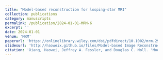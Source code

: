 ```yaml
---
title: "Model‐based reconstruction for looping‐star MRI"
collection: publications
category: manuscripts
permalink: /publication/2024-01-01-MRM-6
excerpt: ''
date: 2024-01-01
venue: 'MRM'
paperurl: 'https://onlinelibrary.wiley.com/doi/pdfdirect/10.1002/mrm.29927'
slidesurl: 'http://haoweix.github.io/files/Model-based Image Reconstruction in Looping-star MRI_group_meeting.pdf'
citation: 'Xiang, Haowei, Jeffrey A. Fessler, and Douglas C. Noll. "Model‐based reconstruction for looping‐star MRI." Magnetic Resonance in Medicine (2024).'
---
```

